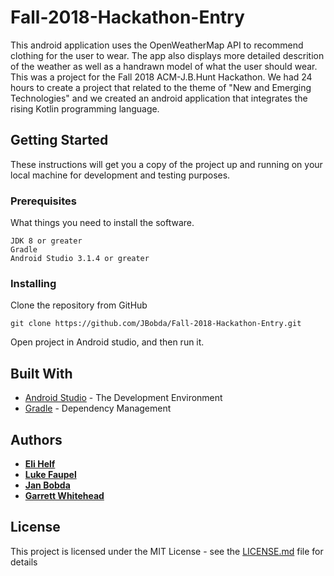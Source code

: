 # Fall-2018-Hackathon-Entry
This android application uses the OpenWeatherMap API to recommend clothing for the user to wear. The app also displays more detailed descrition of the weather as well as a handrawn model of what the user should wear. This was a project for the Fall 2018 ACM-J.B.Hunt Hackathon. We had 24 hours to create a project that related to the theme of "New and Emerging Technologies" and we created an android application that integrates the rising Kotlin programming language.

## Getting Started

These instructions will get you a copy of the project up and running on your local machine for development and testing purposes.

### Prerequisites

What things you need to install the software.

```
JDK 8 or greater
Gradle
Android Studio 3.1.4 or greater
```

### Installing

Clone the repository from GitHub

```
git clone https://github.com/JBobda/Fall-2018-Hackathon-Entry.git
```
Open project in Android studio, and then run it.

## Built With

* [Android Studio](https://developer.android.com/studio/) - The Development Environment
* [Gradle](https://gradle.org/) - Dependency Management

## Authors

* [**Eli Helf**](https://github.com/eahelf)
* [**Luke Faupel**](https://github.com/faups)
* [**Jan Bobda**](https://github.com/JBobda)
* [**Garrett Whitehead**](https://github.com/gwhiteheadfayar)

## License

This project is licensed under the MIT License - see the [LICENSE.md](LICENSE.md) file for details
